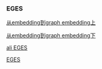 ### EGES
[从embedding到graph embedding上](https://mp.weixin.qq.com/s/D57jP5EwIx4Y1n4mteGOjQ)

[从embedding到graph embedding下](https://blog.csdn.net/program_developer/article/details/106313165)

[ali EGES](https://zhuanlan.zhihu.com/p/69069878)

[EGES](https://blog.csdn.net/google19890102/article/details/108863046)
